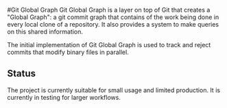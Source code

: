 #Git Global Graph
Git Global Graph is a layer on top of Git that creates a "Global Graph": a git commit graph that contains of the work being done in every local clone of a repository. It also provides a system to make queries on this shared information.

The initial implementation of Git Global Graph is used to track and reject commits that modify binary files in parallel.

## Status
The project is currently suitable for small usage and limited production. It is currently in testing for larger workflows.



